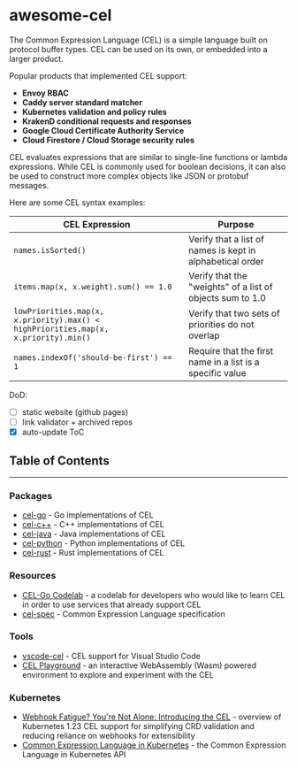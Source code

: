 # awesome-cel

The Common Expression Language (CEL) is a simple language built on protocol buffer types. CEL can be used on its own, or embedded into a larger product.  

Popular products that implemented CEL support:

* **Envoy RBAC**
* **Caddy server standard matcher**
* **Kubernetes validation and policy rules**
* **KrakenD conditional requests and responses**
* **Google Cloud Certificate Authority Service**
* **Cloud Firestore / Cloud Storage security rules**
  
CEL evaluates expressions that are similar to single-line functions or lambda expressions. While CEL is commonly used for boolean decisions, it can also be used to construct more complex objects like JSON or protobuf messages.

Here are some CEL syntax examples:

| CEL Expression | Purpose | 
| -------------- | ------- |
| `names.isSorted()` | Verify that a list of names is kept in alphabetical order |
| `items.map(x, x.weight).sum() == 1.0` | Verify that the "weights" of a list of objects sum to 1.0 |
| `lowPriorities.map(x, x.priority).max() < highPriorities.map(x, x.priority).min()` | Verify that two sets of priorities do not overlap |
| `names.indexOf('should-be-first') == 1` | Require that the first name in a list is a specific value |

DoD:
- [ ] static website (github pages)
- [ ] link validator + archived repos
- [x] auto-update ToC
      
## Table of Contents

<!-- START doctoc generated TOC please keep comment here to allow auto update -->
<!-- DON'T EDIT THIS SECTION, INSTEAD RE-RUN doctoc TO UPDATE -->



<!-- END doctoc generated TOC please keep comment here to allow auto update -->

---

### Packages

* [cel-go](https://pkg.go.dev/github.com/google/cel-go) - Go implementations of CEL
* [cel-c++](https://github.com/google/cel-cpp) - C++ implementations of CEL
* [cel-java](https://github.com/google/cel-java) - Java implementations of CEL
* [cel-python](https://pypi.org/project/cel-python/) - Python implementations of CEL
* [cel-rust](https://github.com/thesayyn/cel-rust) - Rust implementations of CEL

### Resources

* [CEL-Go Codelab](https://codelabs.developers.google.com/codelabs/cel-go#0) - a codelab for developers who would like to learn CEL in order to use services that already support CEL
* [cel-spec](https://github.com/google/cel-spec) - Common Expression Language specification

### Tools

* [vscode-cel](https://marketplace.visualstudio.com/items?itemName=hmarr.cel) - CEL support for Visual Studio Code
* [CEL Playground](https://playcel.undistro.io/) - an interactive WebAssembly (Wasm) powered environment to explore and experiment with the CEL

### Kubernetes

* [Webhook Fatigue? You're Not Alone: Introducing the CEL](https://www.youtube.com/watch?v=gJWMvsC7Mzo) - overview of Kubernetes 1.23 CEL support for simplifying CRD validation and reducing reliance on webhooks for extensibility
* [Common Expression Language in Kubernetes](https://kubernetes.io/docs/reference/using-api/cel/) - the Common Expression Language in Kubernetes API
